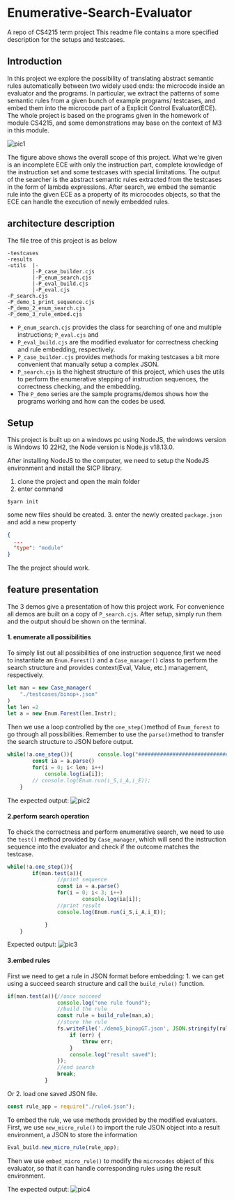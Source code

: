 # Enumerative-Search-Evaluator
A repo of CS4215 term project
This readme file contains a more specified description for the setups and testcases.

## Introduction
In this project we explore the possibility of translating abstract semantic rules automatically between two widely used ends: the microcode inside an evaluator and the programs. In particular, we extract the patterns of some semantic rules from a given bunch of example programs/ testcases, and embed them into the microcode part of a Explicit Control Evaluator(ECE). The whole project is based on the programs given in the homework of module CS4215, and some demonstrations may base on the context of M3 in this module. 

![pic1](https://github.com/jsxxsj/Enumerative-Search-Evaluator/blob/main/pics/pic1_structure.png)

The figure above shows the overall scope of this project. What we're given is an incomplete ECE with only the instruction part, complete knowledge of the instruction set and some testcases with special limitations. The output of the searcher is the abstract semantic rules extracted from the testcases in the form of lambda expressions. After search, we embed the semantic rule into the given ECE as a property of its microcodes objects, so that the ECE can handle the execution of newly embedded rules.

## architecture description
The file tree of this project is as below
```
-testcases
-results
-utils  |-
		|-P_case_builder.cjs
		|-P_enum_search.cjs
		|-P_eval_build.cjs
		|-P_eval.cjs
-P_search.cjs
-P_demo_1_print_sequence.cjs
-P_demo_2_enum_search.cjs
-P_demo_3_rule_embed.cjs
```
- `P_enum_search.cjs` provides the class for searching of one and multiple instructions; `P_eval.cjs` and
- `P_eval_build.cjs` are the modified evaluator for correctness checking and rule embedding, respectively.  
- `P_case_builder.cjs` provides methods for making testcases a bit more convenient that manually setup a complex JSON.
- `P_search.cjs` is the highest structure of this project, which uses the utils to perform the enumerative stepping of instruction sequences, the correctness checking, and the embedding.
- The `P_demo` series are the sample programs/demos shows how the programs working and how can the codes be used.

## Setup
This project is built up on a windows pc using NodeJS, the windows version is Windows 10 22H2, the Node version is Node.js v18.13.0.

After installing NodeJS to the computer, we need to setup the NodeJS environment and install the SICP library.

1. clone the project and open the main folder
2. enter command 
```
$yarn init
```
some new files should be created.
3. enter the newly created `package.json` and add a new property
```JSON
{
  ...
  "type": "module"
}  
```
The the project should work.

## feature presentation
The 3 demos give a presentation of how this project work. For convenience all demos are built on a copy of `P_search.cjs`. After setup, simply run them and the output should be shown on the terminal.

#### 1. enumerate all possibilities
To simply list out all possibilities of one instruction sequence,first we need to instantiate an `Enum.Forest()` and a `Case_manager()` class to perform the search structure and provides context(Eval, Value, etc.) management, respectively.
``` JavaScript
let man = new Case_manager(
    "./testcases/binop+.json"
)
let len =2
let a = new Enum.Forest(len,Instr);
```
Then we use a loop controlled by the `one_step()`method of `Enum_forest` to go through all possibilities. Remember to use the `parse()`method to transfer the search structure to JSON before output.
```JavaScript
while(!a.one_step()){        console.log("###############################################")
        const ia = a.parse()
        for(i = 0; i< len; i++)
            console.log(ia[i]);
        // console.log(Enum.run(i_S,i_A,i_E));
    }
```

The expected output:
 ![pic2](https://github.com/jsxxsj/Enumerative-Search-Evaluator/blob/main/pics/pic2.png)
#### 2.perform search operation
To check the correctness and perform enumerative search, we need to use the `test()` method provided by `Case_manager`, which will send the instruction sequence into the evaluator and check if the outcome matches the testcase.

```JavaScript
while(!a.one_step()){
        if(man.test(a)){
		        //print sequence
                const ia = a.parse()
                for(i = 0; i< 3; i++)
                        console.log(ia[i]);
                //print result
                console.log(Enum.run(i_S,i_A,i_E));

            }
    }
```
Expected output:
 ![pic3](https://github.com/jsxxsj/Enumerative-Search-Evaluator/blob/main/pics/pic3.png)

#### 3.embed rules
First we need to get a rule in JSON format before embedding: 1. we can get using a succeed search structure and call the `build_rule()` function.
```JavaScript
if(man.test(a)){//once succeed
                console.log("one rule found");
				//build the rule
                const rule = build_rule(man,a);
				//store the rule
                fs.writeFile('./demo5_binopGT.json', JSON.stringify(rule), (err) => {
                    if (err) {
                        throw err;
                    }
                    console.log("result saved");
                });
				//end search
                break;            
            }
```
Or 2. load one saved JSON file.
```JavaScript
const rule_app = require("./rule4.json");
```

To embed the rule, we use methods provided by the modified evaluators. First, we use `new_micro_rule()` to import the rule JSON object into a result environment, a JSON to store the information
```JavaScript
Eval_build.new_micro_rule(rule_app);
```
Then we use `embed_micro_rule()` to modify the `microcodes` object of this evaluator, so that it can handle corresponding rules using the result environment.

The expected output:
 ![pic4](https://github.com/jsxxsj/Enumerative-Search-Evaluator/blob/main/pics/pic4.png)
